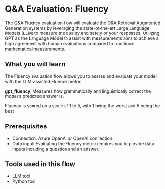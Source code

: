 # Q&A Evaluation: Fluency

The Q&A Fluency evaluation flow will evaluate the Q&A Retrieval Augmented Generation systems by leveraging the state-of-the-art Large Language Models (LLM) to measure the quality and safety of your responses. Utilizing GPT as the Language Model to assist with measurements aims to achieve a high agreement with human evaluations compared to traditional mathematical measurements.

## What you will learn

The Fluency evaluation flow allows you to assess and evaluate your model with the LLM-assisted Fluency metric.


**gpt_fluency**: Measures how grammatically and linguistically correct the model's predicted answer is.

Fluency is scored on a scale of 1 to 5, with 1 being the worst and 5 being the best

## Prerequisites

- Connection: Azure OpenAI or OpenAI connection.
- Data input: Evaluating the Fluency metric requires you to provide data inputs including a question and an answer.

## Tools used in this flow
- LLM tool
- Python tool